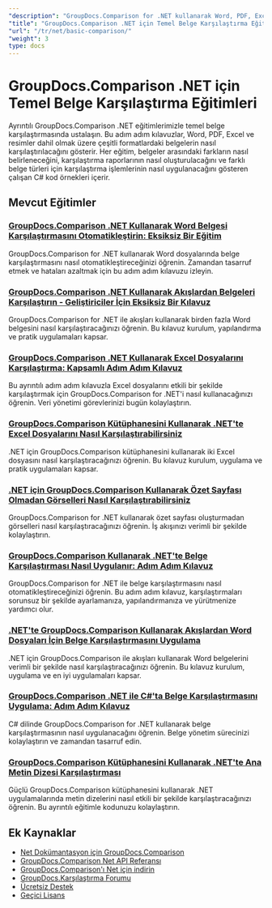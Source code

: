 ```yaml
---
"description": "GroupDocs.Comparison for .NET kullanarak Word, PDF, Excel, resimler ve daha fazlası gibi farklı belge türlerini karşılaştırmaya yönelik kapsamlı eğitimler."
"title": "GroupDocs.Comparison .NET için Temel Belge Karşılaştırma Eğitimleri"
"url": "/tr/net/basic-comparison/"
"weight": 3
type: docs
---
```

# GroupDocs.Comparison .NET için Temel Belge Karşılaştırma Eğitimleri

Ayrıntılı GroupDocs.Comparison .NET eğitimlerimizle temel belge karşılaştırmasında ustalaşın. Bu adım adım kılavuzlar, Word, PDF, Excel ve resimler dahil olmak üzere çeşitli formatlardaki belgelerin nasıl karşılaştırılacağını gösterir. Her eğitim, belgeler arasındaki farkların nasıl belirleneceğini, karşılaştırma raporlarının nasıl oluşturulacağını ve farklı belge türleri için karşılaştırma işlemlerinin nasıl uygulanacağını gösteren çalışan C# kod örnekleri içerir.

## Mevcut Eğitimler

### [GroupDocs.Comparison .NET Kullanarak Word Belgesi Karşılaştırmasını Otomatikleştirin: Eksiksiz Bir Eğitim](./automate-word-compare-groupdocs-net-tutorial/)
GroupDocs.Comparison for .NET kullanarak Word dosyalarında belge karşılaştırmasını nasıl otomatikleştireceğinizi öğrenin. Zamandan tasarruf etmek ve hataları azaltmak için bu adım adım kılavuzu izleyin.

### [GroupDocs.Comparison .NET Kullanarak Akışlardan Belgeleri Karşılaştırın - Geliştiriciler İçin Eksiksiz Bir Kılavuz](./compare-documents-groupdocs-comparison-net/)
GroupDocs.Comparison for .NET ile akışları kullanarak birden fazla Word belgesini nasıl karşılaştıracağınızı öğrenin. Bu kılavuz kurulum, yapılandırma ve pratik uygulamaları kapsar.

### [GroupDocs.Comparison .NET Kullanarak Excel Dosyalarını Karşılaştırma: Kapsamlı Adım Adım Kılavuz](./groupdocs-comparison-net-excel-files-step-by-step-guide/)
Bu ayrıntılı adım adım kılavuzla Excel dosyalarını etkili bir şekilde karşılaştırmak için GroupDocs.Comparison for .NET'i nasıl kullanacağınızı öğrenin. Veri yönetimi görevlerinizi bugün kolaylaştırın.

### [GroupDocs.Comparison Kütüphanesini Kullanarak .NET'te Excel Dosyalarını Nasıl Karşılaştırabilirsiniz](./compare-excel-files-dotnet-groupdocs-comparison/)
.NET için GroupDocs.Comparison kütüphanesini kullanarak iki Excel dosyasını nasıl karşılaştıracağınızı öğrenin. Bu kılavuz kurulum, uygulama ve pratik uygulamaları kapsar.

### [.NET için GroupDocs.Comparison Kullanarak Özet Sayfası Olmadan Görselleri Nasıl Karşılaştırabilirsiniz](./compare-images-without-summary-page-groupdocs-net/)
GroupDocs.Comparison for .NET kullanarak özet sayfası oluşturmadan görselleri nasıl karşılaştıracağınızı öğrenin. İş akışınızı verimli bir şekilde kolaylaştırın.

### [GroupDocs.Comparison Kullanarak .NET'te Belge Karşılaştırması Nasıl Uygulanır: Adım Adım Kılavuz](./implement-document-comparison-groupdocs-net/)
GroupDocs.Comparison for .NET ile belge karşılaştırmasını nasıl otomatikleştireceğinizi öğrenin. Bu adım adım kılavuz, karşılaştırmaları sorunsuz bir şekilde ayarlamanıza, yapılandırmanıza ve yürütmenize yardımcı olur.

### [.NET'te GroupDocs.Comparison Kullanarak Akışlardan Word Dosyaları İçin Belge Karşılaştırmasını Uygulama](./document-comparison-groupdocs-comparison-net-csharp/)
.NET için GroupDocs.Comparison ile akışları kullanarak Word belgelerini verimli bir şekilde nasıl karşılaştıracağınızı öğrenin. Bu kılavuz kurulum, uygulama ve en iyi uygulamaları kapsar.

### [GroupDocs.Comparison .NET ile C#'ta Belge Karşılaştırmasını Uygulama: Adım Adım Kılavuz](./groupdocs-comparison-net-document-comparison-csharp/)
C# dilinde GroupDocs.Comparison for .NET kullanarak belge karşılaştırmasının nasıl uygulanacağını öğrenin. Belge yönetim sürecinizi kolaylaştırın ve zamandan tasarruf edin.

### [GroupDocs.Comparison Kütüphanesini Kullanarak .NET'te Ana Metin Dizesi Karşılaştırması](./groupdocs-comparison-net-text-string-compare/)
Güçlü GroupDocs.Comparison kütüphanesini kullanarak .NET uygulamalarında metin dizelerini nasıl etkili bir şekilde karşılaştıracağınızı öğrenin. Bu ayrıntılı eğitimle kodunuzu kolaylaştırın.

## Ek Kaynaklar

- [Net Dokümantasyon için GroupDocs.Comparison](https://docs.groupdocs.com/comparison/net/)
- [GroupDocs.Comparison Net API Referansı](https://reference.groupdocs.com/comparison/net/)
- [GroupDocs.Comparison'ı Net için indirin](https://releases.groupdocs.com/comparison/net/)
- [GroupDocs.Karşılaştırma Forumu](https://forum.groupdocs.com/c/comparison)
- [Ücretsiz Destek](https://forum.groupdocs.com/)
- [Geçici Lisans](https://purchase.groupdocs.com/temporary-license/)